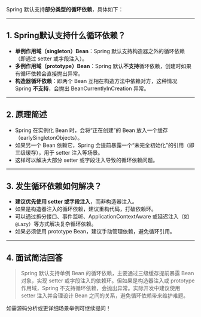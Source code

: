 Spring 默认支持**部分类型的循环依赖**，具体如下：

---

## 1. Spring默认支持什么循环依赖？

- **单例作用域（singleton）Bean**：Spring 默认支持构造器之外的循环依赖（即通过 setter 或字段注入）。
- **多例作用域（prototype）Bean**：Spring 默认**不支持**循环依赖，创建时如果有循环依赖会直接抛出异常。
- **构造器循环依赖**：即两个 Bean 互相在构造方法中依赖对方，这种情况 Spring **不支持**，会抛出 BeanCurrentlyInCreation 异常。

---

## 2. 原理简述

- Spring 在实例化 Bean 时，会将“正在创建”的 Bean 放入一个缓存（earlySingletonObjects）。
- 如果另一个 Bean 依赖它，Spring 会提前暴露一个“未完全初始化”的引用（即三级缓存），用于 setter 注入等场景。
- 这样可以解决大部分 setter 或字段注入导致的循环依赖问题。

---

## 3. 发生循环依赖如何解决？

- **建议优先使用 setter 或字段注入**，而非构造器注入。
- 如果是构造器注入的循环依赖，建议重构代码，打破依赖环。
- 可以通过拆分接口、事件监听、ApplicationContextAware 或延迟注入（如 `@Lazy`）等方式解决复杂循环依赖。
- 如果必须使用 prototype Bean，建议手动管理依赖，避免循环引用。

---

## 4. 面试简洁回答

> Spring 默认支持单例 Bean 的循环依赖，主要通过三级缓存提前暴露 Bean 对象，实现 setter 或字段注入的依赖环。但如果是构造器注入或 prototype 作用域，Spring 不支持循环依赖，会抛出异常。实际开发中建议使用 setter 注入并合理设计 Bean 之间的关系，避免循环依赖带来维护难题。

如需源码分析或更详细场景举例可继续提问！